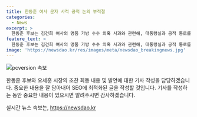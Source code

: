```yaml
---
title: 한동훈 여사 문자 사적 공적 논의 부적절
categories:
  - News
excerpt: >
  한동훈 후보는 김건희 여사의 명품 가방 수수 의혹 사과와 관련해, 대통령실과 공적 통로를 통해 의견을 전달했고 사과가 필요하다는 의견을 여러 차례 전달했다고 주장했다. 또한, 이와 관련된 의혹에 대해 의문을 제기하며 자신이 보낸 문자와 재구성된 내용이 다르다고 주장했다. 이에 대한 친윤계 의원들의 작전 의문에 대해선 화합과 분란 방지를 강조하며 당대표로서의 책무를 강조했다. 더불어민주당에 대한 비판과 야당의 특검법 처리에 대한 입장도 피력하며, 당 내 의견 표현을 강조했다.
feature_text: >
  한동훈 후보는 김건희 여사의 명품 가방 수수 의혹 사과와 관련해, 대통령실과 공적 통로를 통해 의견을 전달했고 사과가 필요하다는 의견을 여러 차례 전달했다고 주장했다. 또한, 이와 관련된 의혹에 대해 의문을 제기하며 자신이 보낸 문자와 재구성된 내용이 다르다고 주장했다. 이에 대한 친윤계 의원들의 작전 의문에 대해선 화합과 분란 방지를 강조하며 당대표로서의 책무를 강조했다. 더불어민주당에 대한 비판과 야당의 특검법 처리에 대한 입장도 피력하며, 당 내 의견 표현을 강조했다.
image: 'https://newsdao.kr/res/images/meta/newsdao_breakingnews.jpg'
---
```


<p><img src="https://newsdao.kr/res/images/meta/newsdao_breakingnews.jpg" alt="pcversion 속보" /></p>

<p>한동훈 후보와 오세훈 시장의 조찬 회동 내용 및 발언에 대한 기사 작성을 담당하겠습니다. 중요한 내용을 잘 담아내어 SEO에 최적화된 글을 작성할 것입니다. 기사를 작성하는 동안 중요한 내용이 있으시면 알려주시면 감사하겠습니다.</p>
실시간 뉴스 속보는, <a href="https://newsdao.kr" rel="dofollow">https://newsdao.kr</a>


